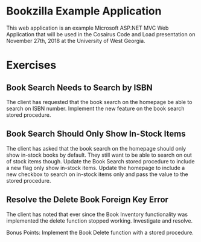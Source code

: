 # Bookzilla Example Application

This web application is an example Microsoft ASP.NET MVC Web Application that will be used in the Cosairus Code and Load presentation on November 27th, 2018 at the University of West Georgia. 

# Exercises

## Book Search Needs to Search by ISBN
The client has requested that the book search on the homepage be able to search on ISBN number. Implement the new feature on the book search stored procedure.

## Book Search Should Only Show In-Stock Items
The client has asked that the book search on the homepage should only show in-stock books by default. They still want to be able to search on out of stock items though. Update the Book Search stored procedure to include a new flag only show in-stock items. Update the homepage to include a new checkbox to search on in-stock items only and pass the value to the stored procedure.

## Resolve the Delete Book Foreign Key Error
The client has noted that ever since the Book Inventory functionality was implemented the delete function stopped working. Investigate and resolve.

Bonus Points: Implement the Book Delete function with a stored procedure.
